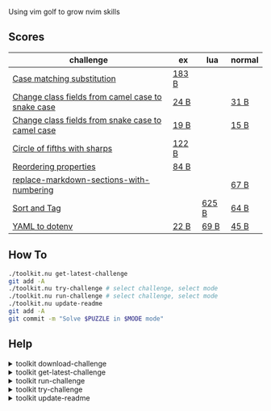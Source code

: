 
Using vim golf to grow nvim skills

## Scores

|challenge|ex|lua|normal|
|---|---|---|---|
| [Case matching substitution](https://www.vimgolf.com/challenges/9v006661427f00000000027a) | [183 B]([case-matching-substitution/ex-mode.txt]) |  |  |
| [Change class fields from camel case to snake case](https://www.vimgolf.com/challenges/9v0067056336000000000514) | [24 B]([change-class-fields-from-camel-case-to-snake-case/ex-mode.txt]) |  | [31 B]([change-class-fields-from-camel-case-to-snake-case/normal-mode.txt]) |
| [Change class fields from snake case to camel case](https://www.vimgolf.com/challenges/9v006705493c000000000513) | [19 B]([change-class-fields-from-snake-case-to-camel-case/ex-mode.txt]) |  | [15 B]([change-class-fields-from-snake-case-to-camel-case/normal-mode.txt]) |
| [Circle of fifths with sharps]() | [122 B]([circle-of-fifths-with-sharps/ex-mode.txt]) |  |  |
| [Reordering properties](https://www.vimgolf.com/challenges/9v0067a47b9200000000069f) | [84 B]([reordering-properties/ex-mode.txt]) |  |  |
| [replace-markdown-sections-with-numbering](https://www.vimgolf.com/challenges/9v00671803aa000000000555) |  |  | [67 B]([replace-markdown-sections-with-numbering/normal-mode.txt]) |
| [Sort and Tag](https://www.vimgolf.com/challenges/9v006763eed900000000067e) |  | [625 B]([sort-and-tag/lua-mode.lua]) | [64 B]([sort-and-tag/normal-mode.txt]) |
| [YAML to dotenv](https://www.vimgolf.com/challenges/9v00674f1bfb00000000063d) | [22 B]([yaml-to-dotenv/ex-mode.txt]) | [69 B]([yaml-to-dotenv/lua-mode.lua]) | [45 B]([yaml-to-dotenv/normal-mode.txt]) |

## How To

```sh
./toolkit.nu get-latest-challenge
git add -A
./toolkit.nu try-challenge # select challenge, select mode
./toolkit.nu run-challenge # select challenge, select mode
./toolkit.nu update-readme
git add -A
git commit -m "Solve $PUZZLE in $MODE mode"
```

## Help


<details><summary>toolkit download-challenge</summary>

```
Usage:
  > download-challenge <title> <challenge_id> <description> 

Flags:
  -h, --help: Display the help message for this command

Parameters:
  title <any>
  challenge_id <any>
  description <any>

Input/output types:
  ╭───┬───────┬────────╮
  │ # │ input │ output │
  ├───┼───────┼────────┤
  │ 0 │ any   │ any    │
  ╰───┴───────┴────────╯
```
</details>
    

<details><summary>toolkit get-latest-challenge</summary>

```
Usage:
  > get-latest-challenge 

Flags:
  -h, --help: Display the help message for this command

Input/output types:
  ╭───┬───────┬────────╮
  │ # │ input │ output │
  ├───┼───────┼────────┤
  │ 0 │ any   │ any    │
  ╰───┴───────┴────────╯
```
</details>
    

<details><summary>toolkit run-challenge</summary>

```
Usage:
  > run-challenge {flags} 

Flags:
  --challenge <string> (default: '')
  --mode <string> (default: '')
  -h, --help: Display the help message for this command

Input/output types:
  ╭───┬───────┬────────╮
  │ # │ input │ output │
  ├───┼───────┼────────┤
  │ 0 │ any   │ any    │
  ╰───┴───────┴────────╯
```
</details>
    

<details><summary>toolkit try-challenge</summary>

```
Usage:
  > try-challenge 

Flags:
  -h, --help: Display the help message for this command

Input/output types:
  ╭───┬───────┬────────╮
  │ # │ input │ output │
  ├───┼───────┼────────┤
  │ 0 │ any   │ any    │
  ╰───┴───────┴────────╯
```
</details>
    

<details><summary>toolkit update-readme</summary>

```
Usage:
  > update-readme 

Flags:
  -h, --help: Display the help message for this command

Input/output types:
  ╭───┬───────┬────────╮
  │ # │ input │ output │
  ├───┼───────┼────────┤
  │ 0 │ any   │ any    │
  ╰───┴───────┴────────╯
```
</details>
    

